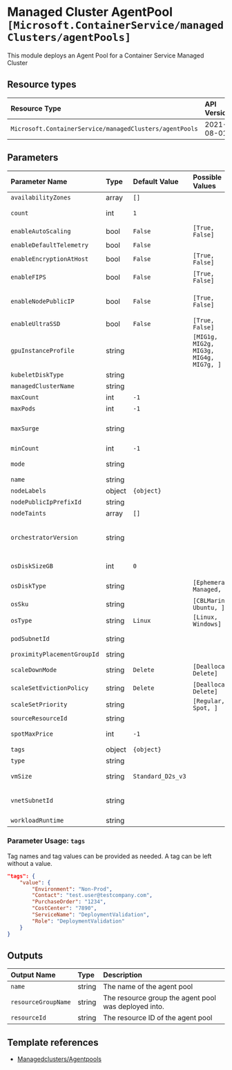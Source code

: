 # Managed Cluster AgentPool `[Microsoft.ContainerService/managedClusters/agentPools]`

This module deploys an Agent Pool for a Container Service Managed Cluster

## Resource types

| Resource Type | API Version |
| :-- | :-- |
| `Microsoft.ContainerService/managedClusters/agentPools` | 2021-08-01 |

## Parameters

| Parameter Name | Type | Default Value | Possible Values | Description |
| :-- | :-- | :-- | :-- | :-- |
| `availabilityZones` | array | `[]` |  | Optional. The list of Availability zones to use for nodes. This can only be specified if the AgentPoolType property is "VirtualMachineScaleSets".	 |
| `count` | int | `1` |  | Optional. Desired Number of agents (VMs) specified to host docker containers. Allowed values must be in the range of 0 to 1000 (inclusive) for user pools and in the range of 1 to 1000 (inclusive) for system pools. The default value is 1. |
| `enableAutoScaling` | bool | `False` | `[True, False]` | Optional. Whether to enable auto-scaler |
| `enableDefaultTelemetry` | bool | `False` |  | Optional. Enable telemetry via the Customer Usage Attribution ID (GUID). |
| `enableEncryptionAtHost` | bool | `False` | `[True, False]` | Optional. This is only supported on certain VM sizes and in certain Azure regions. For more information, see: /azure/aks/enable-host-encryption	 |
| `enableFIPS` | bool | `False` | `[True, False]` | Optional. See Add a FIPS-enabled node pool (https://docs.microsoft.com/en-us/azure/aks/use-multiple-node-pools#add-a-fips-enabled-node-pool-preview) for more details. |
| `enableNodePublicIP` | bool | `False` | `[True, False]` | Optional. Some scenarios may require nodes in a node pool to receive their own dedicated public IP addresses. A common scenario is for gaming workloads, where a console needs to make a direct connection to a cloud virtual machine to minimize hops. For more information see assigning a public IP per node (https://docs.microsoft.com/en-us/azure/aks/use-multiple-node-pools#assign-a-public-ip-per-node-for-your-node-pools). The default is false. |
| `enableUltraSSD` | bool | `False` | `[True, False]` | Optional. Whether to enable UltraSSD |
| `gpuInstanceProfile` | string |  | `[MIG1g, MIG2g, MIG3g, MIG4g, MIG7g, ]` | Optional. GPUInstanceProfile to be used to specify GPU MIG instance profile for supported GPU VM SKU. |
| `kubeletDiskType` | string |  |  | Optional. Determines the placement of emptyDir volumes, container runtime data root, and Kubelet ephemeral storage. |
| `managedClusterName` | string |  |  | Required. Name of the managed cluster |
| `maxCount` | int | `-1` |  | Optional. The maximum number of nodes for auto-scaling |
| `maxPods` | int | `-1` |  | Optional. The maximum number of pods that can run on a node. |
| `maxSurge` | string |  |  | Optional. This can either be set to an integer (e.g. "5") or a percentage (e.g. "50%"). If a percentage is specified, it is the percentage of the total agent pool size at the time of the upgrade. For percentages, fractional nodes are rounded up. If not specified, the default is 1. For more information, including best practices, see: /azure/aks/upgrade-cluster#customize-node-surge-upgrade |
| `minCount` | int | `-1` |  | Optional. The minimum number of nodes for auto-scaling |
| `mode` | string |  |  | Optional. A cluster must have at least one "System" Agent Pool at all times. For additional information on agent pool restrictions and best practices, see: /azure/aks/use-system-pools |
| `name` | string |  |  | Required. Name of the agent pool |
| `nodeLabels` | object | `{object}` |  | Optional. The node labels to be persisted across all nodes in agent pool. |
| `nodePublicIpPrefixId` | string |  |  | Optional. ResourceId of the node PublicIPPrefix |
| `nodeTaints` | array | `[]` |  | Optional. The taints added to new nodes during node pool create and scale. For example, key=value:NoSchedule.	 |
| `orchestratorVersion` | string |  |  | Optional. As a best practice, you should upgrade all node pools in an AKS cluster to the same Kubernetes version. The node pool version must have the same major version as the control plane. The node pool minor version must be within two minor versions of the control plane version. The node pool version cannot be greater than the control plane version. For more information see upgrading a node pool (https://docs.microsoft.com/en-us/azure/aks/use-multiple-node-pools#upgrade-a-node-pool). |
| `osDiskSizeGB` | int | `0` |  | Optional. OS Disk Size in GB to be used to specify the disk size for every machine in the master/agent pool. If you specify 0, it will apply the default osDisk size according to the vmSize specified. |
| `osDiskType` | string |  | `[Ephemeral, Managed, ]` | Optional. The default is "Ephemeral" if the VM supports it and has a cache disk larger than the requested OSDiskSizeGB. Otherwise, defaults to "Managed". May not be changed after creation. For more information see Ephemeral OS (https://docs.microsoft.com/en-us/azure/aks/cluster-configuration#ephemeral-os). |
| `osSku` | string |  | `[CBLMariner, Ubuntu, ]` | Optional. Specifies an OS SKU. This value must not be specified if OSType is Windows. |
| `osType` | string | `Linux` | `[Linux, Windows]` | Optional. The operating system type. The default is Linux. |
| `podSubnetId` | string |  |  | Optional. Subnet ID for the pod IPs. If omitted, pod IPs are statically assigned on the node subnet (see vnetSubnetID for more details). This is of the form: /subscriptions/{subscriptionId}/resourceGroups/{resourceGroupName}/providers/Microsoft.Network/virtualNetworks/{virtualNetworkName}/subnets/{subnetName}	 |
| `proximityPlacementGroupId` | string |  |  | Optional. The ID for the Proximity Placement Group. |
| `scaleDownMode` | string | `Delete` | `[Deallocate, Delete]` | Optional. Describes how VMs are added to or removed from Agent Pools. See billing states (https://docs.microsoft.com/en-us/azure/virtual-machines/states-billing). |
| `scaleSetEvictionPolicy` | string | `Delete` | `[Deallocate, Delete]` | Optional. The eviction policy specifies what to do with the VM when it is evicted. The default is Delete. For more information about eviction see spot VMs	 |
| `scaleSetPriority` | string |  | `[Regular, Spot, ]` | Optional. The Virtual Machine Scale Set priority. |
| `sourceResourceId` | string |  |  | Optional. This is the ARM ID of the source object to be used to create the target object. |
| `spotMaxPrice` | int | `-1` |  | Optional. Possible values are any decimal value greater than zero or -1 which indicates the willingness to pay any on-demand price. For more details on spot pricing, see spot VMs pricing (https://docs.microsoft.com/en-us/azure/virtual-machines/spot-vms#pricing) |
| `tags` | object | `{object}` |  | Optional. Tags of the resource. |
| `type` | string |  |  | Optional. The type of Agent Pool. |
| `vmSize` | string | `Standard_D2s_v3` |  | Optional. VM size. VM size availability varies by region. If a node contains insufficient compute resources (memory, cpu, etc) pods might fail to run correctly. For more details on restricted VM sizes, see: /azure/aks/quotas-skus-regions |
| `vnetSubnetId` | string |  |  | Optional. Node Subnet ID. If this is not specified, a VNET and subnet will be generated and used. If no podSubnetID is specified, this applies to nodes and pods, otherwise it applies to just nodes. This is of the form: /subscriptions/{subscriptionId}/resourceGroups/{resourceGroupName}/providers/Microsoft.Network/virtualNetworks/{virtualNetworkName}/subnets/{subnetName}	 |
| `workloadRuntime` | string |  |  | Optional. Determines the type of workload a node can run. |

### Parameter Usage: `tags`

Tag names and tag values can be provided as needed. A tag can be left without a value.

```json
"tags": {
    "value": {
        "Environment": "Non-Prod",
        "Contact": "test.user@testcompany.com",
        "PurchaseOrder": "1234",
        "CostCenter": "7890",
        "ServiceName": "DeploymentValidation",
        "Role": "DeploymentValidation"
    }
}
```

## Outputs

| Output Name | Type | Description |
| :-- | :-- | :-- |
| `name` | string | The name of the agent pool |
| `resourceGroupName` | string | The resource group the agent pool was deployed into. |
| `resourceId` | string | The resource ID of the agent pool |

## Template references

- [Managedclusters/Agentpools](https://docs.microsoft.com/en-us/azure/templates/Microsoft.ContainerService/2021-08-01/managedClusters/agentPools)
